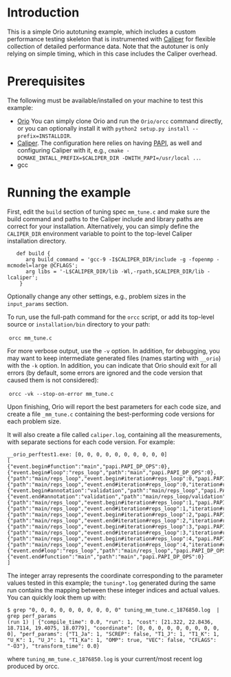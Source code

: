 # Introduction

This is a simple Orio autotuning example, which includes a custom performance testing skeleton that is instrumented with [Caliper](https://github.com/LLNL/Caliper) for flexible collection of detailed performance data. Note that the autotuner is only relying on simple timing, which in this case includes the Caliper overhead. 

# Prerequisites

The following must be available/installed on your machine to test this example:

* [Orio](https://github.com/brnorris03/Orio) You can simply clone Orio and run the `Orio/orcc` command directly, or you can optionally install it with `python2 setup.py install --prefix=INSTALLDIR`.
* [Caliper](https://github.com/LLNL/Caliper). The configuration here relies on having [PAPI](http://icl.utk.edu/papi/software/), as well and configuring Caliper with it, e.g., `cmake -DCMAKE_INTALL_PREFIX=$CALIPER_DIR -DWITH_PAPI=/usr/local ..`.
* gcc

# Running the example

First, edit the `build` section of tuning spec `mm_tune.c` and make sure the build command and paths to the Caliper include and library paths are correct for your installation. Alternatively, you can simply define the `CALIPER_DIR` environment variable to point to the top-level Caliper installation directory.

```
   def build {
      arg build_command = 'gcc-9 -I$CALIPER_DIR/include -g -fopenmp -mcmodel=large @CFLAGS';
      arg libs = '-L$CALIPER_DIR/lib -Wl,-rpath,$CALIPER_DIR/lib -lcaliper';
    } 
```

Optionally change any other settings, e.g., problem sizes in the `input_params` section. 

To run, use the full-path command for the `orcc` script, or add its top-level source or `installation/bin` directory to your path:

​	```orcc mm_tune.c```

For more verbose output, use the `-v` option. In addition, for debugging, you may want to keep intermediate generated files (names starting with `__orio`) with the `-k` option. In addition, you can indicate that Orio should exit for all errors (by default, some errors are ignored and the code version that caused them is not considered):

​	```orcc -vk --stop-on-error mm_tune.c```

Upon finishing, Orio will report the best parameters for each code size, and create a file `_mm_tune.c` containing the best-performing code versions for each problem size.

It will also create a file called `caliper.log`, containing all the measurements, with separate sections for each code version. For example:

```
__orio_perftest1.exe: [0, 0, 0, 0, 0, 0, 0, 0, 0, 0]
[
{"event.begin#function":"main","papi.PAPI_DP_OPS":0},
{"event.begin#loop":"reps_loop","path":"main","papi.PAPI_DP_OPS":0},
{"path":"main/reps_loop","event.begin#iteration#reps_loop":0,"papi.PAPI_DP_OPS":2},
{"path":"main/reps_loop","event.end#iteration#reps_loop":0,"iteration#reps_loop":0,"papi.PAPI_DP_OPS":268435456},
{"event.begin#annotation":"validation","path":"main/reps_loop","papi.PAPI_DP_OPS":3},
{"event.end#annotation":"validation","path":"main/reps_loop/validation","papi.PAPI_DP_OPS":0},
{"path":"main/reps_loop","event.begin#iteration#reps_loop":1,"papi.PAPI_DP_OPS":2},
{"path":"main/reps_loop","event.end#iteration#reps_loop":1,"iteration#reps_loop":1,"papi.PAPI_DP_OPS":268435456},
{"path":"main/reps_loop","event.begin#iteration#reps_loop":2,"papi.PAPI_DP_OPS":5},
{"path":"main/reps_loop","event.end#iteration#reps_loop":2,"iteration#reps_loop":2,"papi.PAPI_DP_OPS":268435456},
{"path":"main/reps_loop","event.begin#iteration#reps_loop":3,"papi.PAPI_DP_OPS":5},
{"path":"main/reps_loop","event.end#iteration#reps_loop":3,"iteration#reps_loop":3,"papi.PAPI_DP_OPS":268435456},
{"path":"main/reps_loop","event.begin#iteration#reps_loop":4,"papi.PAPI_DP_OPS":5},
{"path":"main/reps_loop","event.end#iteration#reps_loop":4,"iteration#reps_loop":4,"papi.PAPI_DP_OPS":268435456},
{"event.end#loop":"reps_loop","path":"main/reps_loop","papi.PAPI_DP_OPS":3},
{"event.end#function":"main","path":"main","papi.PAPI_DP_OPS":0}
]
```

The integer array represents the coordinate corresponding to the parameter values tested in this example; the `tuning*.log` generated during the same run contains the mapping between these integer indices and actual values. You can quickly look them up with:

```
$ grep "0, 0, 0, 0, 0, 0, 0, 0, 0, 0" tuning_mm_tune.c_1876850.log  | grep perf_params
(run 1) | {"compile_time": 0.0, "run": 1, "cost": [21.322, 22.8436, 18.7114, 19.4075, 18.0779], "coordinate": [0, 0, 0, 0, 0, 0, 0, 0, 0, 0], "perf_params": {"T1_Ja": 1, "SCREP": false, "T1_J": 1, "T1_K": 1, "U_K": 1, "U_J": 1, "T1_Ka": 1, "OMP": true, "VEC": false, "CFLAGS": "-O3"}, "transform_time": 0.0}
```

where `tuning_mm_tune.c_1876850.log` is your current/most recent log produced by orcc.
